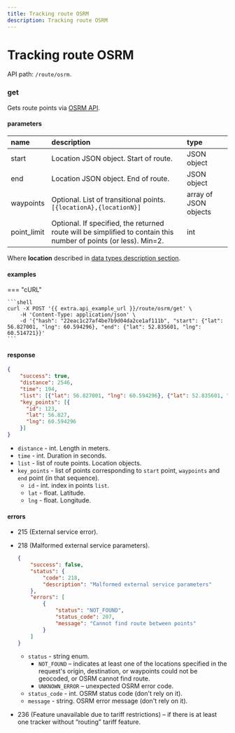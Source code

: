 ```yaml
---
title: Tracking route OSRM
description: Tracking route OSRM
---
```


# Tracking route OSRM

API path: `/route/osrm`.

### get

Gets route points via [OSRM API](https://github.com/Project-OSRM/osrm-backend/wiki/Server-api#requesting-routes).

#### parameters

| name | description | type|
| :------ | :------ | :----- |
| start | Location JSON object. Start of route. | JSON object |
| end | Location JSON object. End of route. | JSON object |
| waypoints | Optional. List of transitional points. `[{locationA},{locationN}]` | array of JSON objects |
| point_limit | Optional. If specified, the returned route will be simplified to contain this number of points (or less). Min=2. | int |

Where **location** described in [data types description section](../../../getting-started.md#data-types).

#### examples

=== "cURL"

    ```shell
    curl -X POST '{{ extra.api_example_url }}/route/osrm/get' \
        -H 'Content-Type: application/json' \ 
        -d '{"hash": "22eac1c27af4be7b9d04da2ce1af111b", "start": {"lat": 56.827001, "lng": 60.594296}, "end": {"lat": 52.835601, "lng": 60.514721}}'
    ```

#### response

```json
{
    "success": true,
    "distance": 2546,
    "time": 194,
    "list": [{"lat": 56.827001, "lng": 60.594296}, {"lat": 52.835601, "lng": 60.514721}],
    "key_points": [{
      "id": 123,
      "lat": 56.827,
      "lng": 60.594296
    }] 
}
```

* `distance` - int. Length in meters.
* `time` - int. Duration in seconds.
* `list` - list of route points. Location objects.
* `key_points` - list of points corresponding to `start` point, `waypoints` and `end` point (in that sequence).
    * `id` - int. index in points `list`.
    * `lat` - float. Latitude.
    * `lng` - float. Longitude.

#### errors

* 215 (External service error).
* 218 (Malformed external service parameters).
    ```json
    {
        "success": false,
        "status": {
            "code": 218,
            "description": "Malformed external service parameters"
        },
        "errors": [
            {
                "status": "NOT_FOUND",
                "status_code": 207,
                "message": "Cannot find route between points"
            }
        ]
    }
    ```
  
    * `status` - string enum.
        * `NOT_FOUND` – indicates at least one of the locations specified in the request's origin, destination, or 
        waypoints could not be geocoded, or OSRM cannot find route.
        * `UNKNOWN_ERROR` – unexpected OSRM error code.
    * `status_code` - int. OSRM status code (don't rely on it).
    * `message` - string. OSRM error message (don't rely on it).
    
* 236 (Feature unavailable due to tariff restrictions) – if there is at least one tracker without “routing” tariff 
feature.
